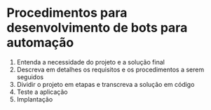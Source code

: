 <!--
title: 'processos.md'
author: 'Elias Albuquerque'
created: '2023-12-20'
update: '2023-12-20'
-->


# Procedimentos para desenvolvimento de bots para automação

1. Entenda a necessidade do projeto e a solução final
2. Descreva em detalhes os requisitos e os procedimentos a serem seguidos
3. Dividir o projeto em etapas e transcreva a solução em código
4. Teste a aplicação
5. Implantação

